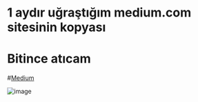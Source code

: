 # 1 aydır uğraştığım medium.com sitesinin kopyası
# Bitince atıcam

#[Medium](https://medium.com/)

![image](https://cdn.discordapp.com/attachments/1102577297803972668/1184965928950190090/image.png?ex=658de485&is=657b6f85&hm=46f2172eee7837fe773a689eacec4f2bac864d91e4e9bd1076811af26063a731&)
